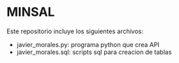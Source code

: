 # MINSAL
Este repositorio incluye los siguientes archivos:
- javier_morales.py: programa python que crea API
- javier_morales.sql: scripts sql para creacion de tablas
